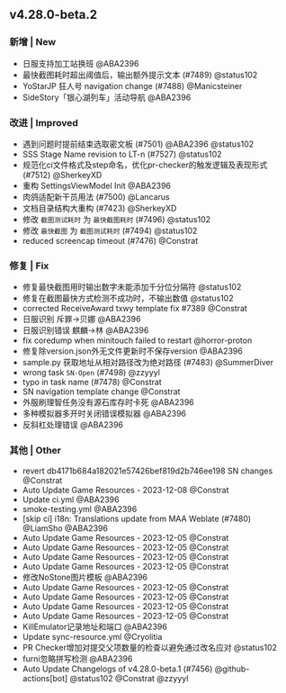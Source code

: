 ## v4.28.0-beta.2

### 新增 | New

- 日服支持加工站换班 @ABA2396
- 最快截图耗时超出阈值后，输出额外提示文本 (#7489) @status102
- YoStarJP 狂人号 navigation change (#7488) @Manicsteiner
- SideStory「银心湖列车」活动导航 @ABA2396

### 改进 | Improved

- 遇到问题时提前结束选取密文板 (#7501) @ABA2396 @status102
- SSS Stage Name revision to LT-n (#7527) @status102
- 规范化ci文件格式及step命名，优化pr-checker的触发逻辑及表现形式 (#7512) @SherkeyXD
- 重构 SettingsViewModel Init @ABA2396
- 肉鸽适配新干员用法 (#7500) @Lancarus
- 文档目录结构大重构 (#7423) @SherkeyXD
- 修改 `截图测试耗时` 为 `最快截图耗时` (#7496) @status102
- 修改 `最快截图` 为 `截图测试耗时` (#7494) @status102
- reduced screencap timeout (#7476) @Constrat

### 修复 | Fix

- 修复最快截图用时输出数字未能添加千分位分隔符 @status102
- 修复在截图最快方式检测不成功时，不输出数值 @status102
- corrected ReceiveAward txwy template fix #7389 @Constrat
- 日服识别 斥罪->贝娜 @ABA2396
- 日服识别错误 麒麟->林 @ABA2396
- fix coredump when minitouch failed to restart @horror-proton
- 修复除version.json外无文件更新时不保存version @ABA2396
- sample.py 获取地址从相对路径改为绝对路径 (#7483) @SummerDiver
- wrong task `SN-Open` (#7498) @zzyyyl
- typo in task name (#7478) @Constrat
- SN navigation template change @Constrat
- 外服刷理智任务没有源石库存时卡死 @ABA2396
- 多种模拟器多开时关闭错误模拟器 @ABA2396
- 反斜杠处理错误 @ABA2396

### 其他 | Other

- revert db4171b684a182021e57426bef819d2b746ee198 SN changes @Constrat
- Auto Update Game Resources - 2023-12-08 @Constrat
- Update ci.yml @ABA2396
- smoke-testing.yml @ABA2396
- [skip ci] i18n: Translations update from MAA Weblate (#7480) @LiamSho @ABA2396
- Auto Update Game Resources - 2023-12-05 @Constrat
- Auto Update Game Resources - 2023-12-05 @Constrat
- Auto Update Game Resources - 2023-12-05 @Constrat
- Auto Update Game Resources - 2023-12-05 @Constrat
- 修改NoStone图片模板 @ABA2396
- Auto Update Game Resources - 2023-12-05 @Constrat
- Auto Update Game Resources - 2023-12-05 @Constrat
- Auto Update Game Resources - 2023-12-05 @Constrat
- Auto Update Game Resources - 2023-12-05 @Constrat
- KillEmulator记录地址和端口 @ABA2396
- Update sync-resource.yml @Cryolitia
- PR Checker增加对提交父项数量的检查以避免通过改名应对 @status102
- furni忽略拼写检测 @ABA2396
- Auto Update Changelogs of v4.28.0-beta.1 (#7456) @github-actions[bot] @status102 @Constrat @zzyyyl
